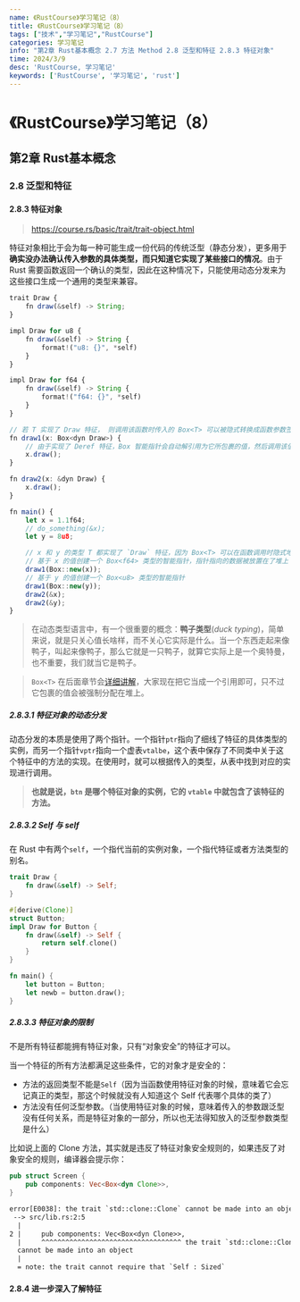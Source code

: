 ```yaml
---
name: 《RustCourse》学习笔记（8）
title: 《RustCourse》学习笔记（8）
tags: ["技术","学习笔记","RustCourse"]
categories: 学习笔记
info: "第2章 Rust基本概念 2.7 方法 Method 2.8 泛型和特征 2.8.3 特征对象"
time: 2024/3/9
desc: 'RustCourse, 学习笔记'
keywords: ['RustCourse', '学习笔记', 'rust']
---
```


# 《RustCourse》学习笔记（8）

## 第2章 Rust基本概念

### 2.8 泛型和特征

#### 2.8.3 特征对象

> https://course.rs/basic/trait/trait-object.html

特征对象相比于会为每一种可能生成一份代码的传统泛型（静态分发），更多用于**确实没办法确认传入参数的具体类型，而只知道它实现了某些接口的情况**。由于 Rust 需要函数返回一个确认的类型，因此在这种情况下，只能使用动态分发来为这些接口生成一个通用的类型来兼容。

```typescript
trait Draw {
    fn draw(&self) -> String;
}

impl Draw for u8 {
    fn draw(&self) -> String {
        format!("u8: {}", *self)
    }
}

impl Draw for f64 {
    fn draw(&self) -> String {
        format!("f64: {}", *self)
    }
}

// 若 T 实现了 Draw 特征， 则调用该函数时传入的 Box<T> 可以被隐式转换成函数参数签名中的 Box<dyn Draw>
fn draw1(x: Box<dyn Draw>) {
    // 由于实现了 Deref 特征，Box 智能指针会自动解引用为它所包裹的值，然后调用该值对应的类型上定义的 `draw` 方法
    x.draw();
}

fn draw2(x: &dyn Draw) {
    x.draw();
}

fn main() {
    let x = 1.1f64;
    // do_something(&x);
    let y = 8u8;

    // x 和 y 的类型 T 都实现了 `Draw` 特征，因为 Box<T> 可以在函数调用时隐式地被转换为特征对象 Box<dyn Draw> 
    // 基于 x 的值创建一个 Box<f64> 类型的智能指针，指针指向的数据被放置在了堆上
    draw1(Box::new(x));
    // 基于 y 的值创建一个 Box<u8> 类型的智能指针
    draw1(Box::new(y));
    draw2(&x);
    draw2(&y);
}
```

> 在动态类型语言中，有一个很重要的概念：**鸭子类型**(*duck typing*)，简单来说，就是只关心值长啥样，而不关心它实际是什么。当一个东西走起来像鸭子，叫起来像鸭子，那么它就是一只鸭子，就算它实际上是一个奥特曼，也不重要，我们就当它是鸭子。

> `Box<T>` 在后面章节会[详细讲解](https://course.rs/advance/smart-pointer/box.html)，大家现在把它当成一个引用即可，只不过它包裹的值会被强制分配在堆上。

##### 2.8.3.1 特征对象的动态分发

动态分发的本质是使用了两个指针。一个指针`ptr`指向了细线了特征的具体类型的实例，而另一个指针`vptr`指向一个虚表`vtalbe`，这个表中保存了不同类中关于这个特征中的方法的实现。在使用时，就可以根据传入的类型，从表中找到对应的实现进行调用。

> **也就是说，`btn` 是哪个特征对象的实例，它的 `vtable` 中就包含了该特征的方法。**

##### 2.8.3.2 Self 与 self

在 Rust 中有两个`self`，一个指代当前的实例对象，一个指代特征或者方法类型的别名。

```rust
trait Draw {
    fn draw(&self) -> Self;
}

#[derive(Clone)]
struct Button;
impl Draw for Button {
    fn draw(&self) -> Self {
        return self.clone()
    }
}

fn main() {
    let button = Button;
    let newb = button.draw();
}
```

##### 2.8.3.3 特征对象的限制

不是所有特征都能拥有特征对象，只有“对象安全”的特征才可以。

当一个特征的所有方法都满足这些条件，它的对象才是安全的：

- 方法的返回类型不能是`Self`（因为当函数使用特征对象的时候，意味着它会忘记真正的类型，那这个时候就没有人知道这个 Self 代表哪个具体的类了）
- 方法没有任何泛型参数。（当使用特征对象的时候，意味着传入的参数跟泛型没有任何关系，而是特征对象的一部分，所以也无法得知放入的泛型参数类型是什么）

比如说上面的 Clone 方法，其实就是违反了特征对象安全规则的，如果违反了对象安全的规则，编译器会提示你：

```rust
pub struct Screen {
    pub components: Vec<Box<dyn Clone>>,
}
```

```txt
error[E0038]: the trait `std::clone::Clone` cannot be made into an object
 --> src/lib.rs:2:5
  |
2 |     pub components: Vec<Box<dyn Clone>>,
  |     ^^^^^^^^^^^^^^^^^^^^^^^^^^^^^^^^^^^ the trait `std::clone::Clone`
  cannot be made into an object
  |
  = note: the trait cannot require that `Self : Sized`
```

#### 2.8.4 进一步深入了解特征




























